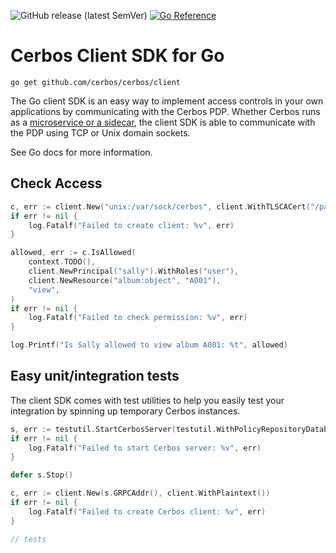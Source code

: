 ![GitHub release (latest SemVer)](https://img.shields.io/github/v/release/cerbos/cerbos?sort=semver&style=social) [![Go Reference](https://pkg.go.dev/badge/github.com/cerbos/cerbos/client.svg)](https://pkg.go.dev/github.com/cerbos/cerbos/client)

Cerbos Client SDK for Go
========================

```
go get github.com/cerbos/cerbos/client
```

The Go client SDK is an easy way to implement access controls in your own applications by communicating with the Cerbos PDP. Whether Cerbos runs as a [microservice or a sidecar](https://docs.cerbos.dev/cerbos/deployment/index.html), the client SDK is able to communicate with the PDP using TCP or Unix domain sockets.

See Go docs for more information.

Check Access
------------


```go
c, err := client.New("unix:/var/sock/cerbos", client.WithTLSCACert("/path/to/ca.crt"))
if err != nil {
    log.Fatalf("Failed to create client: %v", err)
}

allowed, err := c.IsAllowed(
    context.TODO(),
    client.NewPrincipal("sally").WithRoles("user"),
    client.NewResource("album:object", "A001"),
    "view",
)
if err != nil {
    log.Fatalf("Failed to check permission: %v", err)
}

log.Printf("Is Sally allowed to view album A001: %t", allowed)
```

Easy unit/integration tests
---------------------------

The client SDK comes with test utilities to help you easily test your integration by spinning up temporary Cerbos instances.

```go
s, err := testutil.StartCerbosServer(testutil.WithPolicyRepositoryDatabase("sqlite3", ":memory:"))
if err != nil {
    log.Fatalf("Failed to start Cerbos server: %v", err)
}

defer s.Stop()

c, err := client.New(s.GRPCAddr(), client.WithPlaintext())
if err != nil {
    log.Fatalf("Failed to create Cerbos client: %v", err)
}

// tests
```

